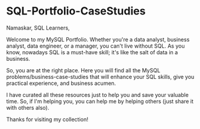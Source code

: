 # SQL-Portfolio-CaseStudies

Namaskar, SQL Learners,

Welcome to my MySQL Portfolio. Whether you're a data analyst, business analyst, data engineer, or a manager, you can't live without SQL. 
As you know, nowadays SQL is a must-have skill; it's like the salt of data in a business.

So, you are at the right place. Here you will find all the MySQL problems/business-case-studies 
that will enhance your SQL skills, give you practical experience, and business acumen.

I have curated all these resources just to help you and save your valuable time. 
So, if I'm helping you, you can help me by helping others (just share it with others also).

Thanks for visiting my collection!

